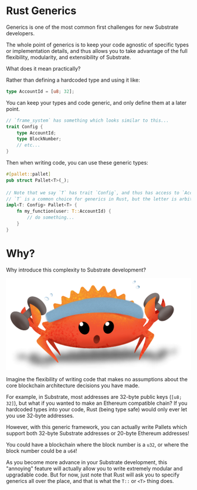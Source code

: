 # Rust Generics

Generics is one of the most common first challenges for new Substrate developers.

The whole point of generics is to keep your code agnostic of specific types or implementation details, and thus allows you to take advantage of the full flexibility, modularity, and extensibility of Substrate.

What does it mean practically?

Rather than defining a hardcoded type and using it like:

```rust
type AccountId = [u8; 32];
```

You can keep your types and code generic, and only define them at a later point.

```rust
// `frame_system` has something which looks similar to this...
trait Config {
	type AccountId;
	type BlockNumber;
	// etc...
}
```

Then when writing code, you can use these generic types:

```rust
#[pallet::pallet]
pub struct Pallet<T>(_);

// Note that we say `T` has trait `Config`, and thus has access to `AccountId`.
// `T` is a common choice for generics in Rust, but the letter is arbitrary.
impl<T: Config> Pallet<T> {
	fn my_function(user: T::AccountId) {
		// do something...
	}
}
```

<!-- slide:break -->

# Why?

Why introduce this complexity to Substrate development?

![Rust Crab Strong](../collectables-workshop/assets/rust-crab-strong.png)

Imagine the flexibility of writing code that makes no assumptions about the core blockchain architecture decisions you have made.

For example, in Substrate, most addresses are 32-byte public keys (`[u8; 32]`), but what if you wanted to make an Ethereum compatible chain? If you hardcoded types into your code, Rust (being type safe) would only ever let you use 32-byte addresses.

However, with this generic framework, you can actually write Pallets which support both 32-byte Substrate addresses or 20-byte Ethereum addresses!

You could have a blockchain where the block number is a `u32`, or where the block number could be a `u64`!

As you become more advance in your Substrate development, this "annoying" feature will actually allow you to write extremely modular and upgradable code. But for now, just note that Rust will ask you to specify generics all over the place, and that is what the `T::` or `<T>` thing does.
